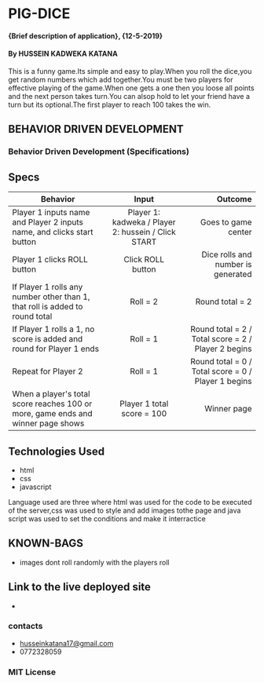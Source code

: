 # PIG-DICE
#### {Brief description of application}, {12-5-2019}
#### By **HUSSEIN KADWEKA KATANA**
This is a funny game.Its simple and easy to play.When you roll the dice,you get random numbers which add together.You must be two players for effective playing of the game.When one gets a one then you loose all points and the next person takes turn.You can alsop hold to let your friend have a turn but its optional.The  first player to reach 100 takes the win.
## BEHAVIOR DRIVEN DEVELOPMENT
### Behavior Driven Development (Specifications)
## Specs
| Behavior        | Input           | Outcome  |
| ------------- |:-------------:| -----:|
| Player 1 inputs name and Player 2 inputs name, and clicks start button | Player 1: kadweka / Player 2: hussein / Click START | Goes to game center |
| Player 1 clicks ROLL button | Click ROLL button | Dice rolls and number is generated
| If Player 1 rolls any number other than 1, that roll is added to round total | Roll = 2 | Round total = 2 |
| If Player 1 rolls a 1, no score is added and round for Player 1 ends | Roll = 1 | Round total = 2 / Total score = 2 / Player 2 begins |
| Repeat for Player 2 | Roll = 1 | Round total = 0 / Total score = 0 / Player 1 begins |
| When a player's total score reaches 100 or more, game ends and winner page shows | Player 1 total score = 100 | Winner page |


## Technologies Used
+ html
+ css
+ javascript


Language used are three where html was used for the code to be executed of the server,css was used to style and add images tothe page and java script was used to set the conditions and make it interractice


## KNOWN-BAGS
+ images dont roll randomly with the players roll

## Link to the live deployed site
+ 


### contacts

+ husseinkatana17@gmail.com
+ 0772328059

### MIT License
